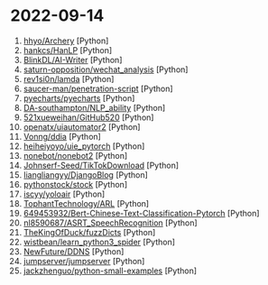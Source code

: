 # 2022-09-14

1. [hhyo/Archery](https://github.com/hhyo/Archery "SQL 审核查询平台") [Python]
2. [hankcs/HanLP](https://github.com/hankcs/HanLP "中文分词 词性标注 命名实体识别 依存句法分析 成分句法分析 语义依存分析 语义角色标注 指代消解 风格转换 语义相似度 新词发现 关键词短语提取 自动摘要 文本分类聚类 拼音简繁转换 自然语言处理") [Python]
3. [BlinkDL/AI-Writer](https://github.com/BlinkDL/AI-Writer "AI 写小说，生成玄幻和言情网文等等。中文预训练生成模型。采用我的 RWKV 模型，类似 GPT-2 。AI写作。RWKV for Chinese novel generation.") [Python]
4. [saturn-opposition/wechat_analysis](https://github.com/saturn-opposition/wechat_analysis "微信聊天记录文本分析") [Python]
5. [rev1si0n/lamda](https://github.com/rev1si0n/lamda "⚡️ Android reverse engineering & automation framework | 史上最强安卓抓包/逆向/HOOK & 云手机/自动化辅助框架") [Python]
6. [saucer-man/penetration-script](https://github.com/saucer-man/penetration-script "渗透测试脚本，为防忘记开设（垃圾桶）") [Python]
7. [pyecharts/pyecharts](https://github.com/pyecharts/pyecharts "🎨 Python Echarts Plotting Library") [Python]
8. [DA-southampton/NLP_ability](https://github.com/DA-southampton/NLP_ability "总结梳理自然语言处理工程师(NLP)需要积累的各方面知识，包括面试题，各种基础知识，工程能力等等，提升核心竞争力") [Python]
9. [521xueweihan/GitHub520](https://github.com/521xueweihan/GitHub520 "😘 让你“爱”上 GitHub，解决访问时图裂、加载慢的问题。（无需安装）") [Python]
10. [openatx/uiautomator2](https://github.com/openatx/uiautomator2 "Android Uiautomator2 Python Wrapper") [Python]
11. [Vonng/ddia](https://github.com/Vonng/ddia "《Designing Data-Intensive Application》DDIA中文翻译") [Python]
12. [heiheiyoyo/uie_pytorch](https://github.com/heiheiyoyo/uie_pytorch "PaddleNLP UIE模型的PyTorch版实现") [Python]
13. [nonebot/nonebot2](https://github.com/nonebot/nonebot2 "跨平台 Python 异步聊天机器人框架 / Asynchronous multi-platform chatbot framework written in Python") [Python]
14. [Johnserf-Seed/TikTokDownload](https://github.com/Johnserf-Seed/TikTokDownload "抖音去水印视频批量下载") [Python]
15. [liangliangyy/DjangoBlog](https://github.com/liangliangyy/DjangoBlog "🍺基于Django的博客系统") [Python]
16. [pythonstock/stock](https://github.com/pythonstock/stock "stock，股票系统。使用python进行开发。") [Python]
17. [iscyy/yoloair](https://github.com/iscyy/yoloair "🔥🔥🔥YOLOv5, YOLOv6, YOLOv7, PPYOLOE, YOLOX, YOLOR, YOLOv4, YOLOv3, PPYOLO, PPYOLOv2, Transformer, Attention, TOOD and Improved-YOLOv5-YOLOv7... Support to improve backbone, neck, head, loss, IoU, NMS and other modules🚀") [Python]
18. [TophantTechnology/ARL](https://github.com/TophantTechnology/ARL "ARL(Asset Reconnaissance Lighthouse)资产侦察灯塔系统旨在快速侦察与目标关联的互联网资产，构建基础资产信息库。 协助甲方安全团队或者渗透测试人员有效侦察和检索资产，发现存在的薄弱点和攻击面。") [Python]
19. [649453932/Bert-Chinese-Text-Classification-Pytorch](https://github.com/649453932/Bert-Chinese-Text-Classification-Pytorch "使用Bert，ERNIE，进行中文文本分类") [Python]
20. [nl8590687/ASRT_SpeechRecognition](https://github.com/nl8590687/ASRT_SpeechRecognition "A Deep-Learning-Based Chinese Speech Recognition System 基于深度学习的中文语音识别系统") [Python]
21. [TheKingOfDuck/fuzzDicts](https://github.com/TheKingOfDuck/fuzzDicts "Web Pentesting Fuzz 字典,一个就够了。") [Python]
22. [wistbean/learn_python3_spider](https://github.com/wistbean/learn_python3_spider "python爬虫教程系列、从0到1学习python爬虫，包括浏览器抓包，手机APP抓包，如 fiddler、mitmproxy，各种爬虫涉及的模块的使用，如：requests、beautifulSoup、selenium、appium、scrapy等，以及IP代理，验证码识别，Mysql，MongoDB数据库的python使用，多线程多进程爬虫的使用，css 爬虫加密逆向破解，JS爬虫逆向，分布式爬虫，爬虫项目实战实例等") [Python]
23. [NewFuture/DDNS](https://github.com/NewFuture/DDNS "🚩 自动更新域名解析到本机IP(支持dnspod,阿里DNS,CloudFlare,华为云,DNSCOM...)") [Python]
24. [jumpserver/jumpserver](https://github.com/jumpserver/jumpserver "JumpServer 是广受欢迎的开源堡垒机，是符合 4A 规范的专业运维安全审计系统。") [Python]
25. [jackzhenguo/python-small-examples](https://github.com/jackzhenguo/python-small-examples "告别枯燥，致力于打造 Python 实用小例子，更多Python良心教程见 Python中文网 http://www.zglg.work") [Python]
